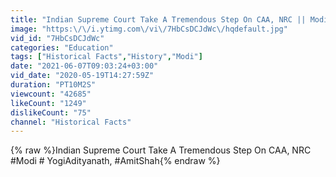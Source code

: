 ```yaml
---
title: "Indian Supreme Court Take A Tremendous Step On CAA, NRC || Modi || Yogi Adityanath"
image: "https:\/\/i.ytimg.com\/vi\/7HbCsDCJdWc\/hqdefault.jpg"
vid_id: "7HbCsDCJdWc"
categories: "Education"
tags: ["Historical Facts","History","Modi"]
date: "2021-06-07T09:03:24+03:00"
vid_date: "2020-05-19T14:27:59Z"
duration: "PT10M2S"
viewcount: "42685"
likeCount: "1249"
dislikeCount: "75"
channel: "Historical Facts"
---
```

{% raw %}Indian Supreme Court Take A Tremendous Step On CAA, NRC<br />#Modi # YogiAdityanath, #AmitShah{% endraw %}
